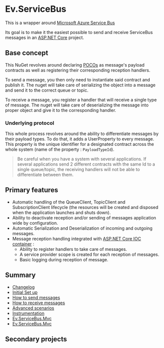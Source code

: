 # Ev.ServiceBus

This is a wrapper around [Microsoft Azure Service Bus](https://www.nuget.org/packages/Microsoft.Azure.ServiceBus/)

Its goal is to make it the easiest possible to send and receive ServiceBus messages in an [ASP.NET Core](https://docs.microsoft.com/en-us/aspnet/core/?view=aspnetcore-2.2) project.

## Base concept

This NuGet revolves around declaring [POCOs](https://en.wikipedia.org/wiki/Plain_old_CLR_object) 
as message's payload contracts as well as registering their corresponding reception handlers.

To send a message, you then only need to instantiate said contract and publish it. 
The nuget will take care of serializing the object into a message and send it to the correct queue or topic. 

To receive a message, you register a handler that will receive a single type of message. 
The nuget will take care of deserializing the message into proper object and give it to the corresponding handler.

### Underlying protocol

This whole process revolves around the ability to differentiate messages by their payload types. 
To do that, it adds a UserProperty to every message. This property is the unique identifier for a designated contract 
across the whole system (name of the property : `PayloadTypeId`). 

> Be careful when you have a system with several applications. If several applications send 2 different contracts 
> with the same Id to a single queue/topic, the receiving handlers will not be able to differentiate between them.

## Primary features

- Automatic handling of the QueueClient, TopicClient and SubscriptionClient lifecycle (the resources will be created and disposed when the application launches and shuts down).
- Ability to deactivate reception and/or sending of messages application wide by configuration.
- Automatic Serialization and Deserialization of incoming and outgoing messages.
- Message reception handling integrated with [ASP.NET Core IOC container](https://www.nuget.org/packages/Microsoft.Extensions.DependencyInjection.Abstractions/) :
  - Ability to register handlers to take care of messages.
  - A service provider scope is created for each reception of messages.
  - Basic logging during reception of message.

## Summary

* [Changelog](./docs/CHANGELOG.md)
* [Initial Set up](./docs/SetUp.md)
* [How to send messages](./docs/SendMessages.md)
* [How to receive messages](./docs/ReceiveMessages.md)
* [Advanced scenarios](./docs/AdvancedScenarios.md)
* [Instrumentation](./docs/Instrumentation.md)
* [Ev.ServiceBus.Mvc](./docs/Ev.ServiceBus.Mvc.md)
* [Ev.ServiceBus.Mvc](./docs/Ev.ServiceBus.Mvc.md)

## Secondary projects
